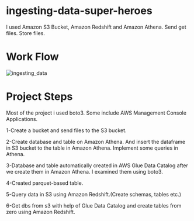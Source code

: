 # ingesting-data-super-heroes

I used Amazon S3 Bucket, Amazon Redshift and Amazon Athena. Send get files. Store files. 

# Work Flow

![ingesting_data](https://user-images.githubusercontent.com/42489236/151793739-2837bbac-5d43-48b4-bd6a-dd31278d655d.jpg)

# Project Steps

Most of the project i used boto3. Some include AWS Management Console Applications.

1-Create a bucket and send files to the S3 bucket.

2-Create database and table on Amazon Athena. And insert the dataframe in S3 bucket to the table in Amazon Athena. Implement some queries in Athena.

3-Database and table automatically created in AWS Glue Data Catalog after we create them in Amazon Athena. I examined them using boto3.

4-Created parquet-based table.

5-Query data in S3 using Amazon Redshift.(Create schemas, tables etc.)

6-Get dbs from s3 with help of Glue Data Catalog and create tables from zero using Amazon Redshift.
